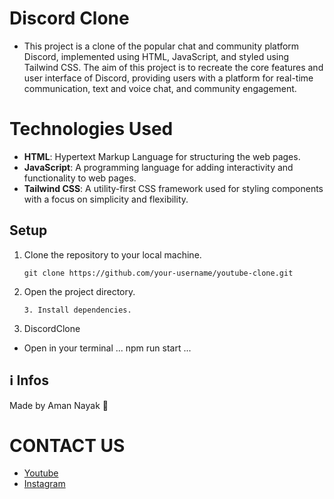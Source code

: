 # Discord Clone
- This project is a clone of the popular chat and community platform Discord, implemented using HTML, JavaScript, and styled using Tailwind CSS. The aim of this project is to recreate the core features and user interface of Discord, providing users with a platform for real-time communication, text and voice chat, and community engagement.

# Technologies Used
- **HTML**: Hypertext Markup Language for structuring the web pages.
- **JavaScript**: A programming language for adding interactivity and functionality to web pages.
- **Tailwind CSS**: A utility-first CSS framework used for styling components with a focus on simplicity and flexibility.




## Setup

1. Clone the repository to your local machine.
   ```
   git clone https://github.com/your-username/youtube-clone.git
   ```

2. Open the project directory.
   ```
   3. Install dependencies.
   ```

3. DiscordClone
- Open in your terminal
   ...
   npm run start
   ...

## ℹ Infos

Made by Aman Nayak 🙂

# CONTACT US
- [Youtube](https://www.youtube.com/channel/UC78LjF0lONSd91BSlTVcdMw)
- [Instagram](https://www.instagram.com/letscodeeweb/)